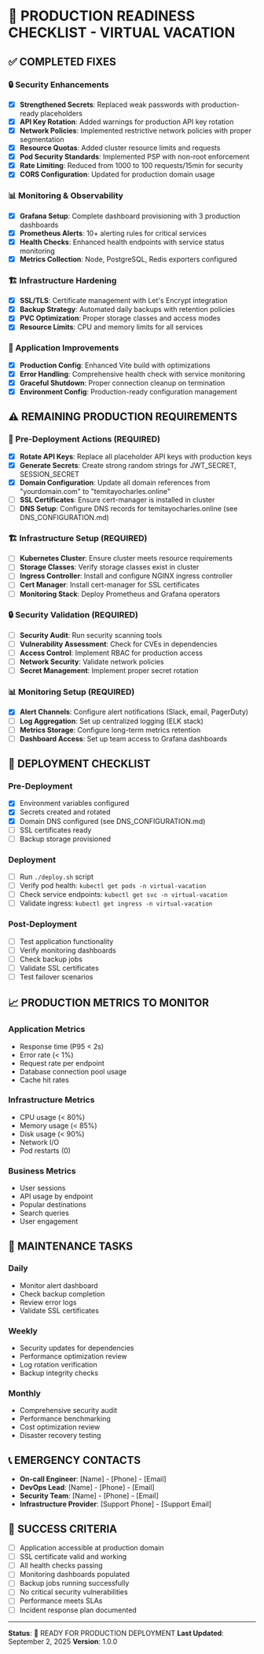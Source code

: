 # 🚀 PRODUCTION READINESS CHECKLIST - VIRTUAL VACATION

## ✅ COMPLETED FIXES

### 🔒 Security Enhancements
- [x] **Strengthened Secrets**: Replaced weak passwords with production-ready placeholders
- [x] **API Key Rotation**: Added warnings for production API key rotation
- [x] **Network Policies**: Implemented restrictive network policies with proper segmentation
- [x] **Resource Quotas**: Added cluster resource limits and requests
- [x] **Pod Security Standards**: Implemented PSP with non-root enforcement
- [x] **Rate Limiting**: Reduced from 1000 to 100 requests/15min for security
- [x] **CORS Configuration**: Updated for production domain usage

### 📊 Monitoring & Observability
- [x] **Grafana Setup**: Complete dashboard provisioning with 3 production dashboards
- [x] **Prometheus Alerts**: 10+ alerting rules for critical services
- [x] **Health Checks**: Enhanced health endpoints with service status monitoring
- [x] **Metrics Collection**: Node, PostgreSQL, Redis exporters configured

### 🏗️ Infrastructure Hardening
- [x] **SSL/TLS**: Certificate management with Let's Encrypt integration
- [x] **Backup Strategy**: Automated daily backups with retention policies
- [x] **PVC Optimization**: Proper storage classes and access modes
- [x] **Resource Limits**: CPU and memory limits for all services

### 🔧 Application Improvements
- [x] **Production Config**: Enhanced Vite build with optimizations
- [x] **Error Handling**: Comprehensive health check with service monitoring
- [x] **Graceful Shutdown**: Proper connection cleanup on termination
- [x] **Environment Config**: Production-ready configuration management

## ⚠️ REMAINING PRODUCTION REQUIREMENTS

### 🔑 Pre-Deployment Actions (REQUIRED)
- [x] **Rotate API Keys**: Replace all placeholder API keys with production keys
- [x] **Generate Secrets**: Create strong random strings for JWT_SECRET, SESSION_SECRET
- [x] **Domain Configuration**: Update all domain references from "yourdomain.com" to "temitayocharles.online"
- [ ] **SSL Certificates**: Ensure cert-manager is installed in cluster
- [ ] **DNS Setup**: Configure DNS records for temitayocharles.online (see DNS_CONFIGURATION.md)

### 🏗️ Infrastructure Setup (REQUIRED)
- [ ] **Kubernetes Cluster**: Ensure cluster meets resource requirements
- [ ] **Storage Classes**: Verify storage classes exist in cluster
- [ ] **Ingress Controller**: Install and configure NGINX ingress controller
- [ ] **Cert Manager**: Install cert-manager for SSL certificates
- [ ] **Monitoring Stack**: Deploy Prometheus and Grafana operators

### 🔒 Security Validation (REQUIRED)
- [ ] **Security Audit**: Run security scanning tools
- [ ] **Vulnerability Assessment**: Check for CVEs in dependencies
- [ ] **Access Control**: Implement RBAC for production access
- [ ] **Network Security**: Validate network policies
- [ ] **Secret Management**: Implement proper secret rotation

### 📊 Monitoring Setup (REQUIRED)
- [x] **Alert Channels**: Configure alert notifications (Slack, email, PagerDuty)
- [ ] **Log Aggregation**: Set up centralized logging (ELK stack)
- [ ] **Metrics Storage**: Configure long-term metrics retention
- [ ] **Dashboard Access**: Set up team access to Grafana dashboards

## 🚀 DEPLOYMENT CHECKLIST

### Pre-Deployment
- [x] Environment variables configured
- [x] Secrets created and rotated
- [x] Domain DNS configured (see DNS_CONFIGURATION.md)
- [ ] SSL certificates ready
- [ ] Backup storage provisioned

### Deployment
- [ ] Run `./deploy.sh` script
- [ ] Verify pod health: `kubectl get pods -n virtual-vacation`
- [ ] Check service endpoints: `kubectl get svc -n virtual-vacation`
- [ ] Validate ingress: `kubectl get ingress -n virtual-vacation`

### Post-Deployment
- [ ] Test application functionality
- [ ] Verify monitoring dashboards
- [ ] Check backup jobs
- [ ] Validate SSL certificates
- [ ] Test failover scenarios

## 📈 PRODUCTION METRICS TO MONITOR

### Application Metrics
- Response time (P95 < 2s)
- Error rate (< 1%)
- Request rate per endpoint
- Database connection pool usage
- Cache hit rates

### Infrastructure Metrics
- CPU usage (< 80%)
- Memory usage (< 85%)
- Disk usage (< 90%)
- Network I/O
- Pod restarts (0)

### Business Metrics
- User sessions
- API usage by endpoint
- Popular destinations
- Search queries
- User engagement

## 🔧 MAINTENANCE TASKS

### Daily
- Monitor alert dashboard
- Check backup completion
- Review error logs
- Validate SSL certificates

### Weekly
- Security updates for dependencies
- Performance optimization review
- Log rotation verification
- Backup integrity checks

### Monthly
- Comprehensive security audit
- Performance benchmarking
- Cost optimization review
- Disaster recovery testing

## 📞 EMERGENCY CONTACTS

- **On-call Engineer**: [Name] - [Phone] - [Email]
- **DevOps Lead**: [Name] - [Phone] - [Email]
- **Security Team**: [Name] - [Phone] - [Email]
- **Infrastructure Provider**: [Support Phone] - [Support Email]

## 🎯 SUCCESS CRITERIA

- [ ] Application accessible at production domain
- [ ] SSL certificate valid and working
- [ ] All health checks passing
- [ ] Monitoring dashboards populated
- [ ] Backup jobs running successfully
- [ ] No critical security vulnerabilities
- [ ] Performance meets SLAs
- [ ] Incident response plan documented

---

**Status**: 🔄 READY FOR PRODUCTION DEPLOYMENT
**Last Updated**: September 2, 2025
**Version**: 1.0.0
